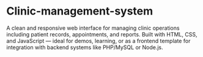 # Clinic-management-system
A clean and responsive web interface for managing clinic operations including patient records, appointments, and reports. Built with HTML, CSS, and JavaScript — ideal for demos, learning, or as a frontend template for integration with backend systems like PHP/MySQL or Node.js.
